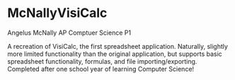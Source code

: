 # McNallyVisiCalc
Angelus McNally
AP Comptuer Science P1

A recreation of VisiCalc, the first spreadsheet application.  Naturally, slightly more limited functionality than the original application, but supports basic spreadsheet functionality, formulas, and file importing/exporting.  Completed after one school year of learning Computer Science!
